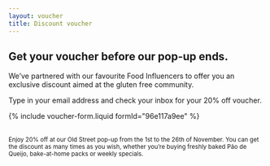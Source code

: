 ```yaml
---
layout: voucher
title: Discount voucher
---
```


## Get your voucher before our pop-up ends.

We’ve partnered with our favourite Food Influencers to offer you an exclusive discount aimed at the gluten free community.

Type in your email address and check your inbox for your 20% off voucher.

{% include voucher-form.liquid formId="96e117a9ee" %}

<br>
<small class="faded">Enjoy 20% off at our Old Street pop-up from the 1st to the 26th of November. You can get the discount as many times as you wish, whether you’re buying freshly baked Pão de Queijo, bake-at-home packs or weekly specials.</small>
